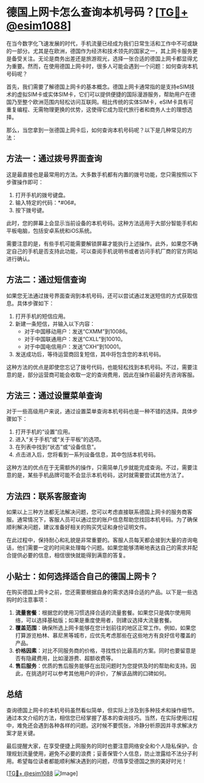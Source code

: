 # 德国上网卡怎么查询本机号码？[[TG💪+ @esim1088](https://t.me/s/esim1088)]

在当今数字化飞速发展的时代，手机流量已经成为我们日常生活和工作中不可或缺的一部分。尤其是在欧洲，德国作为经济和技术领先的国家之一，其上网卡服务更是备受关注。无论是商务出差还是旅游观光，选择一张合适的德国上网卡都显得尤为重要。然而，在使用德国上网卡时，很多人可能会遇到一个问题：如何查询本机号码呢？

首先，我们需要了解德国上网卡的基本概念。德国上网卡通常指的是支持eSIM技术的虚拟SIM卡或实体SIM卡，它们可以提供便捷的国际漫游服务，帮助用户在德国乃至整个欧洲范围内轻松访问互联网。相比传统的实体SIM卡，eSIM卡具有可重复编程、无需物理更换的优势，这使得它成为现代旅行者和商务人士的理想选择。

那么，当您拿到一张德国上网卡后，如何查询本机号码呢？以下是几种常见的方法：

## 方法一：通过拨号界面查询

这是最直接也是最常用的方法。大多数手机都有内置的拨号功能，您只需按照以下步骤操作即可：

1. 打开手机的拨号键盘。
2. 输入特定的代码：*#06#。
3. 按下拨号键。

此时，您的屏幕上会显示当前设备的本机号码。这种方法适用于大部分智能手机和平板电脑，包括安卓系统和iOS系统。

需要注意的是，有些手机可能需要解锁屏幕才能执行上述操作。此外，如果您不确定自己的手机是否支持此功能，可以查阅手机说明书或者访问手机厂商的官方网站进行确认。

## 方法二：通过短信查询

如果您无法通过拨号界面查询到本机号码，还可以尝试通过发送短信的方式获取信息。具体步骤如下：

1. 打开手机的短信应用。
2. 新建一条短信，并输入以下内容：
   - 对于中国移动用户：发送“CXMM”到10086。
   - 对于中国联通用户：发送“CXLL”到10010。
   - 对于中国电信用户：发送“CXH”到10001。
3. 发送成功后，等待运营商回复短信，其中将包含您的本机号码。

这种方法的优点是即使您忘记了拨号代码，也能轻松找到本机号码。不过，需要注意的是，部分运营商可能会收取一定的查询费用，因此在操作前最好先咨询客服。

## 方法三：通过设置菜单查询

对于一些高级用户来说，通过设置菜单查询本机号码也是一种不错的选择。具体步骤如下：

1. 打开手机的“设置”应用。
2. 进入“关于手机”或“关于平板”的选项。
3. 在列表中找到“状态”或“设备信息”。
4. 点击进入后，您将看到一系列设备信息，其中包括本机号码。

这种方法的优点在于无需额外的操作，只需简单几步就能完成查询。不过，需要注意的是，某些手机品牌可能不会显示本机号码，这时就需要尝试其他方法了。

## 方法四：联系客服查询

如果以上三种方法都无法解决问题，您可以考虑直接联系德国上网卡的服务商客服。通常情况下，客服人员可以通过您的账户信息帮助您找回本机号码。为了确保顺利解决问题，建议准备好相关的购买凭证和身份证明文件。

在此过程中，保持耐心和礼貌是非常重要的。客服人员每天都会接到大量的咨询电话，他们需要一定的时间来处理每个问题。如果您能够清晰地表达自己的需求并配合提供必要的信息，相信很快就能得到满意的答复。

## 小贴士：如何选择适合自己的德国上网卡？

在购买德国上网卡之前，您还需要根据自身的需求选择合适的产品。以下是一些选购时的注意事项：

1. **流量套餐**：根据您的使用习惯选择合适的流量套餐。如果您只是偶尔使用网络，可以选择基础版；如果是重度使用者，则建议选择大流量套餐。
2. **覆盖范围**：确保所选上网卡能够在您计划前往的地区正常工作。例如，如果您打算游览柏林、慕尼黑等城市，应优先考虑那些在这些地方有良好信号覆盖的产品。
3. **价格因素**：对比不同服务商的价格，寻找性价比最高的方案。同时也要留意是否有隐藏费用，比如漫游费、超额收费等。
4. **售后服务**：优质的售后服务能够在出现问题时为您提供及时的帮助和支持。因此，在挑选时可以参考其他用户的评价，了解该品牌的口碑如何。

## 总结

查询德国上网卡的本机号码虽然看似简单，但实际上涉及到多种技术和操作细节。通过本文介绍的方法，相信您已经掌握了基本的查询技巧。当然，在实际使用过程中，难免还会遇到各种各样的问题。这时候不要慌张，冷静分析原因并寻求解决方案才是关键。

最后提醒大家，在享受便捷上网服务的同时也要注意网络安全和个人隐私保护。合理规划流量使用，避免不必要的浪费；妥善保管个人信息，防止泄露给不法分子利用。希望每位读者都能顺利解决遇到的问题，尽情享受德国之旅的美好时光！

[[TG💪+ @esim1088](https://t.me/s/esim1088) ![Image](https://i.postimg.cc/4NQfJmqS/Snipaste-2025-05-13-00-14-12.png)]